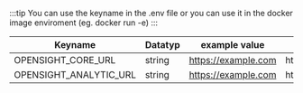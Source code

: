 :::tip
You can use the keyname in the .env file or you can use it in the docker image enviroment (eg. docker run -e)
:::

Keyname | Datatyp | example value | default value |
--- | --- | --- | --- |
OPENSIGHT_CORE_URL | string | https://example.com | http://localhost:28019
OPENSIGHT_ANALYTIC_URL | string | https://example.com | http://localhost:28018